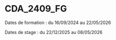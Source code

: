 # CDA_2409_FG

Dates de formation : du 16/09/2024 au 22/05/2026

Dates de stage	   : du 22/12/2025 au 08/05/2026

